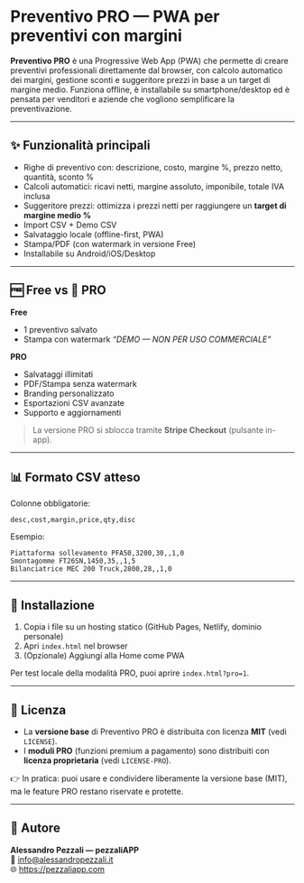 # Preventivo PRO — PWA per preventivi con margini

**Preventivo PRO** è una Progressive Web App (PWA) che permette di creare preventivi professionali direttamente dal browser, con calcolo automatico dei margini, gestione sconti e suggeritore prezzi in base a un target di margine medio.
Funziona offline, è installabile su smartphone/desktop ed è pensata per venditori e aziende che vogliono semplificare la preventivazione.

---

## ✨ Funzionalità principali
- Righe di preventivo con: descrizione, costo, margine %, prezzo netto, quantità, sconto %
- Calcoli automatici: ricavi netti, margine assoluto, imponibile, totale IVA inclusa
- Suggeritore prezzi: ottimizza i prezzi netti per raggiungere un **target di margine medio %**
- Import CSV + Demo CSV
- Salvataggio locale (offline-first, PWA)
- Stampa/PDF (con watermark in versione Free)
- Installabile su Android/iOS/Desktop

---

## 🆓 Free vs 💼 PRO
**Free**
- 1 preventivo salvato
- Stampa con watermark *“DEMO — NON PER USO COMMERCIALE”*

**PRO**
- Salvataggi illimitati
- PDF/Stampa senza watermark
- Branding personalizzato
- Esportazioni CSV avanzate
- Supporto e aggiornamenti

> La versione PRO si sblocca tramite **Stripe Checkout** (pulsante in-app).

---

## 📊 Formato CSV atteso
Colonne obbligatorie:
```
desc,cost,margin,price,qty,disc
```
Esempio:
```
Piattaforma sollevamento PFA50,3200,30,,1,0
Smontagomme FT26SN,1450,35,,1,5
Bilanciatrice MEC 200 Truck,2800,28,,1,0
```

---

## 🚀 Installazione
1. Copia i file su un hosting statico (GitHub Pages, Netlify, dominio personale)
2. Apri `index.html` nel browser
3. (Opzionale) Aggiungi alla Home come PWA

Per test locale della modalità PRO, puoi aprire `index.html?pro=1`.

---

## 📜 Licenza
- La **versione base** di Preventivo PRO è distribuita con licenza **MIT** (vedi `LICENSE`).
- I **moduli PRO** (funzioni premium a pagamento) sono distribuiti con **licenza proprietaria** (vedi `LICENSE-PRO`).

👉 In pratica: puoi usare e condividere liberamente la versione base (MIT), ma le feature PRO restano riservate e protette.

---

## 👤 Autore
**Alessandro Pezzali — pezzaliAPP**  
📧 info@alessandropezzali.it  
🌐 https://pezzaliapp.com
